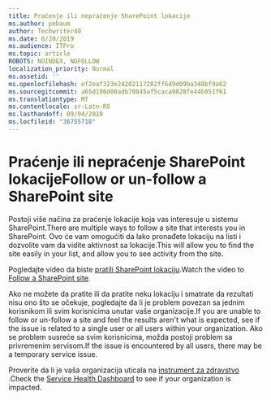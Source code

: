 ```yaml
---
title: Praćenje ili nepraćenje SharePoint lokacije
ms.author: pebaum
author: Techwriter40
ms.date: 6/20/2019
ms.audience: ITPro
ms.topic: article
ROBOTS: NOINDEX, NOFOLLOW
localization_priority: Normal
ms.assetid: ''
ms.openlocfilehash: ef2eaf323e24202117282ff6d9d09ba348bf9a62
ms.sourcegitcommit: a65d196d00adb70045af5caca9828fe44b951f61
ms.translationtype: MT
ms.contentlocale: sr-Latn-RS
ms.lasthandoff: 09/04/2019
ms.locfileid: "36755718"
---
```

# <a name="follow-or-un-follow-a-sharepoint-site"></a><span data-ttu-id="2d7bd-102">Praćenje ili nepraćenje SharePoint lokacije</span><span class="sxs-lookup"><span data-stu-id="2d7bd-102">Follow or un-follow a SharePoint site</span></span>

<span data-ttu-id="2d7bd-103">Postoji više načina za praćenje lokacije koja vas interesuje u sistemu SharePoint.</span><span class="sxs-lookup"><span data-stu-id="2d7bd-103">There are multiple ways to follow a site that interests you in SharePoint.</span></span> <span data-ttu-id="2d7bd-104">Ovo će vam omogućiti da lako pronađete lokaciju na listi i dozvolite vam da vidite aktivnost sa lokacije.</span><span class="sxs-lookup"><span data-stu-id="2d7bd-104">This will allow you to find the site easily in your list, and allow you to see activity from the site.</span></span> 

<span data-ttu-id="2d7bd-105">Pogledajte video da biste [pratili SharePoint lokaciju](https://support.office.com/article/Video-Follow-a-SharePoint-site-33DB6FA5-9528-45D7-BCC7-F9C1FAAACAE0).</span><span class="sxs-lookup"><span data-stu-id="2d7bd-105">Watch the video to [Follow a SharePoint site](https://support.office.com/article/Video-Follow-a-SharePoint-site-33DB6FA5-9528-45D7-BCC7-F9C1FAAACAE0).</span></span> 

<span data-ttu-id="2d7bd-106">Ako ne možete da pratite ili da pratite neku lokaciju i smatrate da rezultati nisu ono što se očekuje, pogledajte da li je problem povezan sa jednim korisnikom ili svim korisnicima unutar vaše organizacije.</span><span class="sxs-lookup"><span data-stu-id="2d7bd-106">If you are unable to follow or un-follow a site and feel the results aren't what is expected, see if the issue is related to a single user or all users within your organization.</span></span> <span data-ttu-id="2d7bd-107">Ako se problem susreće sa svim korisnicima, možda postoji problem sa privremenim servisom.</span><span class="sxs-lookup"><span data-stu-id="2d7bd-107">If the issue is encountered by all users, there may be a temporary service issue.</span></span> 

<span data-ttu-id="2d7bd-108">Proverite da li je vaša organizacija uticala na [instrument za zdravstvo](https://admin.microsoft.com/AdminPortal/Home#/servicehealth) .</span><span class="sxs-lookup"><span data-stu-id="2d7bd-108">Check the [Service Health Dashboard](https://admin.microsoft.com/AdminPortal/Home#/servicehealth) to see if your organization is impacted.</span></span>
